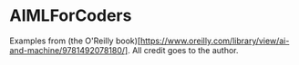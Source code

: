 # AIMLForCoders
Examples from (the O'Reilly book)[https://www.oreilly.com/library/view/ai-and-machine/9781492078180/]. All credit goes to the author.
